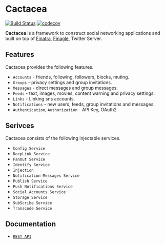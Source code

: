 # Cactacea

[![Build Status](https://travis-ci.org/cactacea/backend.svg?branch=master)](https://travis-ci.org/cactacea/backend)
[![codecov](https://codecov.io/gh/cactacea/backend/branch/master/graph/badge.svg)](https://codecov.io/gh/cactacea/backend)

**Cactacea** is a framework to construct social networking applications and built on top of [Finatra](https://twitter.github.io/finatra/), [Finagle](https://twitter.github.io/finagle/), Twitter Server.

## Features ##

Cactacea provides the following features.

- `Accounts` - friends, following, followers, blocks, muting.
- `Groups` - privacy settings and group invitations.
- `Messages` - direct messages and group messages.
- `Feeds` - text, images, movies, content warning and privacy settings.
- `Links` - Linking sns accounts.
- `Notifications` - new users, feeds, group invitations and messages. 
- `Authentication`, `Authorization` - API Key, OAuth2



## Serivces ##

Cactacea consists of the following injectable services.

- `Config Service`
- `DeepLink Service`
- `FanOut Service`
- `Identify Service`
- `Injection`
- `Notification Messages Service`
- `Publish Service`
- `Push Notifications Service`
- `Social Accounts Service`
- `Storage Service`
- `SubScribe Service`
- `Transcode Service`

## Documentation ##

- [`REST API`](https://rebilly.github.io/ReDoc/?url=http://backend.cactacea.io/swagger.yaml)
